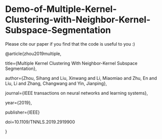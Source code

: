 # Demo-of-Multiple-Kernel-Clustering-with-Neighbor-Kernel-Subspace-Segmentation


Please cite our paper if you find that the code is useful to you :)

@article{zhou2019multiple,

  title={Multiple Kernel Clustering With Neighbor-Kernel Subspace Segmentation},
  
  author={Zhou, Sihang and Liu, Xinwang and Li, Miaomiao and Zhu, En and Liu, Li and Zhang, Changwang and Yin, Jianping},
  
  journal={IEEE transactions on neural networks and learning systems},
  
  year={2019},
  
  publisher={IEEE}
  
  doi=10.1109/TNNLS.2019.2919900
  
}
